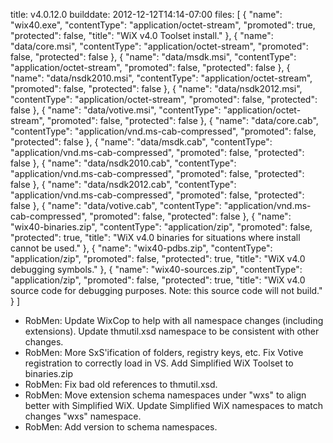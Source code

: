 title: v4.0.12.0
builddate: 2012-12-12T14:14-07:00
files: [
    {
      "name": "wix40.exe",
      "contentType": "application/octet-stream",
      "promoted": true,
      "protected": false,
      "title": "WiX v4.0 Toolset install."
    },
    {
      "name": "data/core.msi",
      "contentType": "application/octet-stream",
      "promoted": false,
      "protected": false
    },
    {
      "name": "data/msdk.msi",
      "contentType": "application/octet-stream",
      "promoted": false,
      "protected": false
    },
    {
      "name": "data/nsdk2010.msi",
      "contentType": "application/octet-stream",
      "promoted": false,
      "protected": false
    },
    {
      "name": "data/nsdk2012.msi",
      "contentType": "application/octet-stream",
      "promoted": false,
      "protected": false
    },
    {
      "name": "data/votive.msi",
      "contentType": "application/octet-stream",
      "promoted": false,
      "protected": false
    },
    {
      "name": "data/core.cab",
      "contentType": "application/vnd.ms-cab-compressed",
      "promoted": false,
      "protected": false
    },
    {
      "name": "data/msdk.cab",
      "contentType": "application/vnd.ms-cab-compressed",
      "promoted": false,
      "protected": false
    },
    {
      "name": "data/nsdk2010.cab",
      "contentType": "application/vnd.ms-cab-compressed",
      "promoted": false,
      "protected": false
    },
    {
      "name": "data/nsdk2012.cab",
      "contentType": "application/vnd.ms-cab-compressed",
      "promoted": false,
      "protected": false
    },
    {
      "name": "data/votive.cab",
      "contentType": "application/vnd.ms-cab-compressed",
      "promoted": false,
      "protected": false
    },
    {
      "name": "wix40-binaries.zip",
      "contentType": "application/zip",
      "promoted": false,
      "protected": true,
      "title": "WiX v4.0 binaries for situations where install cannot be used."
    },
    {
      "name": "wix40-pdbs.zip",
      "contentType": "application/zip",
      "promoted": false,
      "protected": true,
      "title": "WiX v4.0 debugging symbols."
    },
    {
      "name": "wix40-sources.zip",
      "contentType": "application/zip",
      "promoted": false,
      "protected": true,
      "title": "WiX v4.0 source code for debugging purposes. Note: this source code will not build."
    }
  ]

* RobMen: Update WixCop to help with all namespace changes (including extensions). Update thmutil.xsd namespace to be consistent with other changes.
* RobMen: More SxS'ification of folders, registry keys, etc. Fix Votive registration to correctly load in VS. Add Simplified WiX Toolset to binaries.zip
* RobMen: Fix bad old references to thmutil.xsd.
* RobMen: Move extension schema namespaces under "wxs" to align better with Simplified WiX. Update Simplified WiX namespaces to match changes "wxs" namespace.
* RobMen: Add version to schema namespaces.
